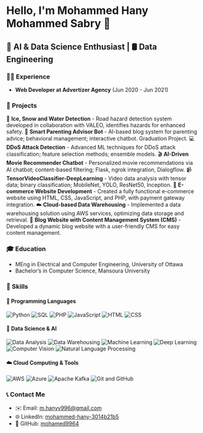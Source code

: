 # Hello, I'm Mohammed Hany Mohammed Sabry 🌟

## 🧠 AI & Data Science Enthusiast | 🛢️ Data Engineering

### 👨‍💻 Experience
- **Web Developer at Advertizer Agency** (Jun 2020 - Jun 2021)

### 🚀 Projects
🚀 **Ice, Snow and Water Detection** - Road hazard detection system developed in collaboration with VALEO, identifies hazards for enhanced safety.
🤖 **Smart Parenting Advisor Bot** - AI-based blog system for parenting advice; behavioral management; interactive chatbot. Graduation Project.
💻 **DDoS Attack Detection** - Advanced ML techniques for DDoS attack classification; feature selection methods; ensemble models.
🎬 **AI-Driven Movie Recommender Chatbot** - Personalized movie recommendations via AI chatbot; content-based filtering; Flask, ngrok integration, Dialogflow.
📹 **TensorVideoClassifier-DeepLearning** - Video data analysis with tensor data; binary classification; MobileNet, YOLO, ResNet50, Inception.
🛒 **E-commerce Website Development** - Created a fully functional e-commerce website using HTML, CSS, JavaScript, and PHP, with payment gateway integration.
☁️ **Cloud-based Data Warehousing** - Implemented a data warehousing solution using AWS services, optimizing data storage and retrieval.
📝 **Blog Website with Content Management System (CMS)** - Developed a dynamic blog website with a user-friendly CMS for easy content management.

### 🎓 Education
- MEng in Electrical and Computer Engineering, University of Ottawa
- Bachelor’s in Computer Science, Mansoura University

### 💼 Skills
#### 🚀 Programming Languages
![Python](https://img.shields.io/badge/Python-3776AB?style=for-the-badge&logo=python&logoColor=white)
![SQL](https://img.shields.io/badge/SQL-4479A1?style=for-the-badge&logo=postgresql&logoColor=white)
![PHP](https://img.shields.io/badge/PHP-777BB4?style=for-the-badge&logo=php&logoColor=white)
![JavaScript](https://img.shields.io/badge/JavaScript-F7DF1E?style=for-the-badge&logo=javascript&logoColor=black)
![HTML](https://img.shields.io/badge/HTML5-E34F26?style=for-the-badge&logo=html5&logoColor=white)
![CSS](https://img.shields.io/badge/CSS3-1572B6?style=for-the-badge&logo=css3&logoColor=white)

#### 🤖 Data Science & AI
![Data Analysis](https://img.shields.io/badge/Data%20Analysis-3766AB?style=for-the-badge&logo=python&logoColor=white)
![Data Warehousing](https://img.shields.io/badge/Data%20Warehousing-777BB4?style=for-the-badge&logo=microsoftsqlserver&logoColor=white)
![Machine Learning](https://img.shields.io/badge/Machine%20Learning-232F3E?style=for-the-badge&logo=python&logoColor=white)
![Deep Learning](https://img.shields.io/badge/Deep%20Learning-0089D6?style=for-the-badge&logo=python&logoColor=white)
![Computer Vision](https://img.shields.io/badge/Computer%20Vision-3776AB?style=for-the-badge&logo=opencv&logoColor=white)
![Natural Language Processing](https://img.shields.io/badge/NLP-4D4D4D?style=for-the-badge&logo=naturallanguageprocessing&logoColor=white)

#### ☁️ Cloud Computing & Tools
![AWS](https://img.shields.io/badge/AWS-232F3E?style=for-the-badge&logo=amazonaws&logoColor=white)
![Azure](https://img.shields.io/badge/Azure-0089D6?style=for-the-badge&logo=microsoftazure&logoColor=white)
![Apache Kafka](https://img.shields.io/badge/Apache%20Kafka-231F20?style=for-the-badge&logo=apachekafka&logoColor=white)
![Git and GitHub](https://img.shields.io/badge/Git%20and%20GitHub-181717?style=for-the-badge&logo=github&logoColor=white)

### 📞 Contact Me
- ✉️ Email: [m.hanyy996@gmail.com](mailto:m.hanyy996@gmail.com)
- 🌐 LinkedIn: [mohammed-hany-3014b21b5](https://www.linkedin.com/in/mohammed-hany-3014b21b5/)
- 🐙 GitHub: [mohamed9964](https://github.com/mohamed9964/)
